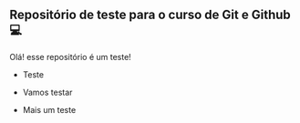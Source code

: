## Repositório de teste para o curso de Git e Github:computer:

Olá! esse repositório é um teste!

- Teste

- Vamos testar

- Mais um teste
